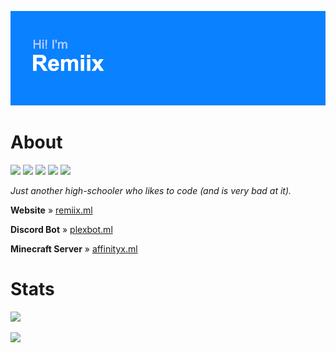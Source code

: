 ![Hi! I'm Remiix](header.png)

# About
![](https://img.shields.io/badge/OS-MacOS%2011%20+%20Windows%2010-blue) ![](https://img.shields.io/badge/Languages-JavaScript%20%2B%20HTML%2FCSS-blue) ![](https://img.shields.io/badge/Editor-Atom-blue) ![](https://img.shields.io/badge/Browser-Chrome-blue) ![](https://img.shields.io/badge/Hosting-Glitch-blue)

*Just another high-schooler who likes to code (and is very bad at it).*

**Website** » [remiix.ml](https://remiix.ml)

**Discord Bot** » [plexbot.ml](https://plexbot.ml)

**Minecraft Server** » [affinityx.ml](https://affinityx.ml)

# Stats
[![](https://github-readme-stats.vercel.app/api/top-langs/?username=RemiixInc&show_icons=true&theme=dark)]()

[![](https://github-readme-stats.vercel.app/api?username=RemiixInc&theme=dark)]()
